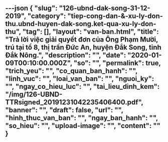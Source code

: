 ---json
{
    "slug": "126-ubnd-dak-song-31-12-2019",
    "category": "tiep-cong-dan-&-xu-ly-don-thu.ubnd-huyen-dak-song.ket-qua-xu-ly-don-thu",
    "tag": [],
    "layout": "van-ban.html",
    "title": "Trả lời việc giải quyết đơn của Ông Phạm Mười, trú tại tổ 8, thị trấn Đức An, huyện Đắk Song, tỉnh Đắk Nông.",
    "description": "",
    "date": "2020-01-09T00:10:00.000Z",
    "so": "",
    "permalink": true,
    "trich_yeu": "",
    "co_quan_ban_hanh": "",
    "linh_vuc": "",
    "loai_van_ban": "",
    "nguoi_ky": "",
    "ngay_co_hieu_luc": "",
    "tai_lieu_dinh_kem": "/img/126-UBND-TTRsigned_20191231042235406400.pdf",
    "banner": "",
    "draft": false,
    "url": "",
    "hinh_thuc_van_ban": "",
    "ngay_ban_hanh": "",
    "so_hieu": "",
    "upload-image": "",
    "__content__": ""
}
---

